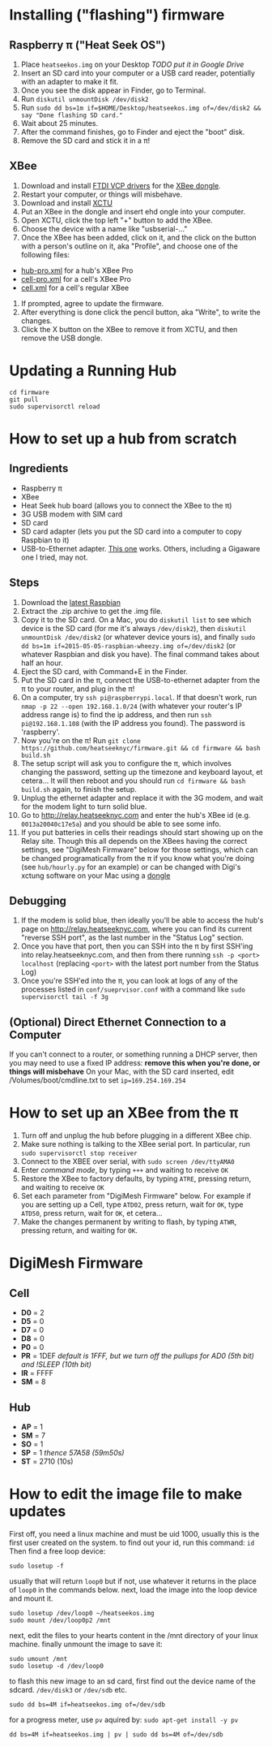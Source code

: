 # Installing ("flashing") firmware

## Raspberry π ("Heat Seek OS")
1. Place `heatseekos.img` on your Desktop _TODO put it in Google Drive_
1. Insert an SD card into your computer or a USB card reader, potentially with an adapter to make it fit.
1. Once you see the disk appear in Finder, go to Terminal.
1. Run `diskutil unmountDisk /dev/disk2`
1. Run `sudo dd bs=1m if=$HOME/Desktop/heatseekos.img of=/dev/disk2 && say "Done flashing SD card."`
1. Wait about 25 minutes.
1. After the command finishes, go to Finder and eject the "boot" disk.
1. Remove the SD card and stick it in a π!

## XBee
1. Download and install [FTDI VCP drivers](http://www.ftdichip.com/Drivers/VCP.htm) for the [XBee dongle](https://www.sparkfun.com/products/11697).
1. Restart your computer, or things will misbehave.
1. Download and install [XCTU](http://www.digi.com/products/xbee-rf-solutions/xctu-software/xctu)
1. Put an XBee in the dongle and insert ehd ongle into your computer.
1. Open XCTU, click the top left "+" button to add the XBee.
1. Choose the device with a name like "usbserial-…"
1. Once the XBee has been added, click on it, and the click on the button with a person's outline on it, aka "Profile", and choose one of the following files:
  - [hub-pro.xml](https://raw.githubusercontent.com/heatseeknyc/firmware/master/xctung/hub-pro.xml) for a hub's XBee Pro
  - [cell-pro.xml](https://raw.githubusercontent.com/heatseeknyc/firmware/master/xctung/cell-pro.xml) for a cell's XBee Pro
  - [cell.xml](https://raw.githubusercontent.com/heatseeknyc/firmware/master/xctung/cell.xml) for a cell's regular XBee
1. If prompted, agree to update the firmware.
1. After everything is done click the pencil button, aka "Write", to write the changes.
1. Click the X button on the XBee to remove it from XCTU, and then remove the USB dongle.

# Updating a Running Hub

    cd firmware
    git pull
    sudo supervisorctl reload

# How to set up a hub from scratch

## Ingredients
- Raspberry π
- XBee
- Heat Seek hub board (allows you to connect the XBee to the π)
- 3G USB modem with SIM card
- SD card
- SD card adapter (lets you put the SD card into a computer to copy Raspbian to it)
- USB-to-Ethernet adapter. [This one](http://www.amazon.com/Cable-Matters%C2%AE-SuperSpeed-Gigabit-Ethernet/dp/B00BBD7NFU) works. Others, including a Gigaware one I tried, may not.

## Steps
1. Download the [latest Raspbian](http://downloads.raspberrypi.org/raspbian_latest)
1. Extract the .zip archive to get the .img file.
1. Copy it to the SD card. On a Mac, you do `diskutil list` to see which device is the SD card (for me it's always `/dev/disk2`), then `diskutil unmountDisk /dev/disk2` (or whatever device yours is), and finally `sudo dd bs=1m if=2015-05-05-raspbian-wheezy.img of=/dev/disk2` (or whatever Raspbian and disk you have). The final command takes about half an hour.
1. Eject the SD card, with Command+E in the Finder.
1. Put the SD card in the π, connect the USB-to-ethernet adapter from the π to your router, and plug in the π!
1. On a computer, try `ssh pi@raspberrypi.local`. If that doesn't work, run `nmap -p 22 --open 192.168.1.0/24` (with whatever your router's IP address range is) to find the ip address, and then run `ssh pi@192.168.1.108` (with the IP address you found). The password is 'raspberry'.
1. Now you're on the π! Run `git clone https://github.com/heatseeknyc/firmware.git && cd firmware && bash build.sh`
1. The setup script will ask you to configure the π, which involves changing the password, setting up the timezone and keyboard layout, et cetera… It will then reboot and you should run `cd firmware && bash build.sh` again, to finish the setup.
1. Unplug the ethernet adapter and replace it with the 3G modem, and wait for the modem light to turn solid blue.
1. Go to http://relay.heatseeknyc.com and enter the hub's XBee id (e.g. `0013a20040c17e5a`) and you should be able to see some info.
1. If you put batteries in cells their readings should start showing up on the Relay site. Though this all depends on the XBees having the correct settings, see "DigiMesh Firmware" below for those settings, which can be changed programatically from the π if you know what you're doing (see `hub/hourly.py` for an example) or can be changed with Digi's xctung software on your Mac using a [dongle](https://www.sparkfun.com/products/11697)

## Debugging
1. If the modem is solid blue, then ideally you'll be able to access the hub's page on http://relay.heatseeknyc.com, where you can find its current "reverse SSH port", as the last number in the "Status Log" section.
1. Once you have that port, then you can SSH into the π by first SSH'ing into relay.heatseeknyc.com, and then from there running `ssh -p <port> localhost` (replacing `<port>` with the latest port number from the Status Log)
1. Once you're SSH'ed into the π, you can look at logs of any of the processes listed in `conf/sueprvisor.conf` with a command like `sudo supervisorctl tail -f 3g`

## (Optional) Direct Ethernet Connection to a Computer
If you can't connect to a router, or something running a DHCP server, then you may need to use a fixed IP address:
**remove this when you're done, or things will misbehave**
On your Mac, with the SD card inserted, edit /Volumes/boot/cmdline.txt to set `ip=169.254.169.254`


# How to set up an XBee from the π
1. Turn off and unplug the hub before plugging in a different XBee chip.
1. Make sure nothing is talking to the XBee serial port. In particular, run `sudo supervisorctl stop receiver`
1. Connect to the XBEE over serial, with `sudo screen /dev/ttyAMA0`
1. Enter *command mode*, by typing `+++` and waiting to receive `OK`
1. Restore the XBee to factory defaults, by typing `ATRE`, pressing return, and waiting to receive `OK`
1. Set each parameter from "DigiMesh Firmware" below. For example if you are setting up a Cell, type `ATD02`, press return, wait for `OK`, type `ATD50`, press return, wait for `OK`, et cetera…
1. Make the changes permanent by writing to flash, by typing `ATWR`, pressing return, and waiting for `OK`.

# DigiMesh Firmware

## Cell
- **D0** = 2
- **D5** = 0
- **D7** = 0
- **D8** = 0
- **P0** = 0
- **PR** = 1DEF *default is 1FFF, but we turn off the pullups for AD0 (5th bit) and !SLEEP (10th bit)*
- **IR** = FFFF
- **SM** = 8

## Hub
- **AP** = 1
- **SM** = 7
- **SO** = 1
- **SP** = 1 *thence 57A58 (59m50s)*
- **ST** = 2710 (10s)

# How to edit the image file to make updates

First off, you need a linux machine and must be uid 1000, usually this is the first user created on the system. 
to find out your id, run this command: `id`
Then find a free loop device:

    sudo losetup -f

usually that will return `loop0` but if not, use whatever it returns in the place of `loop0` in the commands below.
next, load the image into the loop device and mount it.

    sudo losetup /dev/loop0 ~/heatseekos.img
    sudo mount /dev/loop0p2 /mnt

next, edit the files to your hearts content in the /mnt directory of your linux machine.
finally unmount the image to save it:

    sudo umount /mnt
    sudo losetup -d /dev/loop0

to flash this new image to an sd card, first find out the device name of the sdcard. `/dev/disk3` or `/dev/sdb` etc.

    sudo dd bs=4M if=heatseekos.img of=/dev/sdb

for a progress meter, use `pv` aquired by: `sudo apt-get install -y pv`

    dd bs=4M if=heatseekos.img | pv | sudo dd bs=4M of=/dev/sdb
